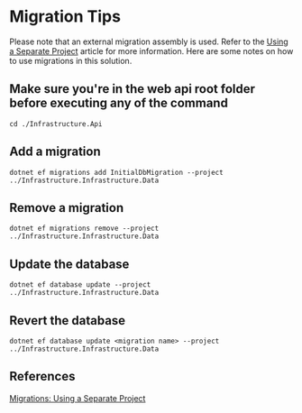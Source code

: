 # Migration Tips

Please note that an external migration assembly is used.  Refer to the [Using a Separate Project](https://docs.microsoft.com/en-us/ef/core/managing-schemas/migrations/projects) article for more information.  Here are some notes on how to use migrations in this solution.

## Make sure you're in the web api root folder before executing any of the command

```
cd ./Infrastructure.Api
```

## Add a migration
```
dotnet ef migrations add InitialDbMigration --project ../Infrastructure.Infrastructure.Data
```

## Remove a migration
```
dotnet ef migrations remove --project ../Infrastructure.Infrastructure.Data
```

## Update the database
```
dotnet ef database update --project ../Infrastructure.Infrastructure.Data
```

## Revert the database
```
dotnet ef database update <migration name> --project ../Infrastructure.Infrastructure.Data
```

## References
[Migrations: Using a Separate Project](https://docs.microsoft.com/en-us/ef/core/managing-schemas/migrations/projects)